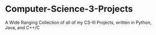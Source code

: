 # Computer-Science-3-Projects
A Wide Ranging Collection of all of my CS-III Projects, written in Python, Java, and C++/C
